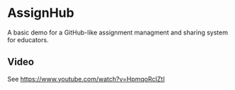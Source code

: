AssignHub
=========

A basic demo for a GitHub-like assignment managment and sharing system for educators.

Video
-----

See https://www.youtube.com/watch?v=HpmqoRcIZtI
